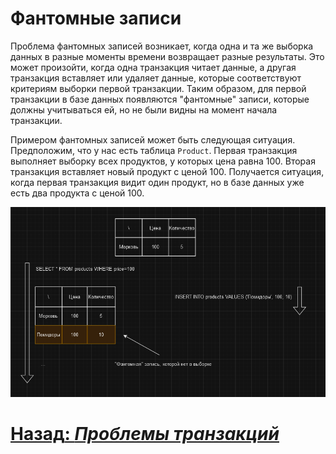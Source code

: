 # Фантомные записи

Проблема фантомных записей возникает, когда одна и та же выборка данных в разные моменты времени возвращает разные
результаты. Это может произойти, когда одна транзакция читает данные, а другая транзакция вставляет или удаляет данные,
которые соответствуют критериям выборки первой транзакции. Таким образом, для первой транзакции в базе данных появляются
"фантомные" записи, которые должны учитываться ей, но не были видны на момент начала транзакции.

Примером фантомных записей может быть следующая ситуация. Предположим, что у нас есть таблица `Product`. Первая
транзакция выполняет выборку всех продуктов, у которых цена равна 100. Вторая транзакция вставляет новый продукт с ценой 100. 
Получается ситуация, когда первая транзакция видит один продукт, но в базе данных уже есть два продукта с ценой 100.

![phantom reads](../../../src/transactions/phantom-reads.png)

# [**Назад**: *Проблемы транзакций*](../transaction-problems.md)